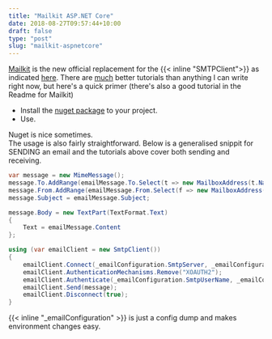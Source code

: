 ```yaml
---
title: "Mailkit ASP.NET Core"
date: 2018-08-27T09:57:44+10:00
draft: false
type: "post"
slug: "mailkit-aspnetcore"
---
```


[Mailkit](https://github.com/jstedfast/MailKit) is the new official replacement for the {{< inline "SMTPClient">}} as indicated [here](https://www.infoq.com/news/2017/04/MailKit-MimeKit-Official).
There are [much](https://dotnetcoretutorials.com/2017/11/02/using-mailkit-send-receive-email-asp-net-core/) better tutorials than anything I can write right now, but here's a quick primer (there's also a good tutorial in the Readme for Mailkit)

- Install the [nuget package](https://www.nuget.org/packages/MailKit/) to your project.
- Use.  

Nuget is nice sometimes.  
The usage is also fairly straightforward. Below is a generalised snippit for SENDING an email and the tutorials above cover both sending and receiving. 

``` csharp
var message = new MimeMessage();
message.To.AddRange(emailMessage.To.Select(t => new MailboxAddress(t.Name, t.Address)));
message.From.AddRange(emailMessage.From.Select(f => new MailboxAddress(f.Name, f.Address)));
message.Subject = emailMessage.Subject;

message.Body = new TextPart(TextFormat.Text)
{
    Text = emailMessage.Content
};

using (var emailClient = new SmtpClient())
{
    emailClient.Connect(_emailConfiguration.SmtpServer, _emailConfiguration.SmtpPort, true);
    emailClient.AuthenticationMechanisms.Remove("XOAUTH2");
    emailClient.Authenticate(_emailConfiguration.SmtpUserName, _emailConfiguration.SmtpPassword);
    emailClient.Send(message);
    emailClient.Disconnect(true);
}
```  

{{< inline "_emailConfiguration" >}} is just a config dump and makes environment changes easy.